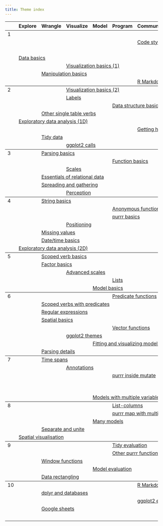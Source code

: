 ```yaml
---
title: Theme index
---
```


<table class="syllabus">
<colgroup>
  <col class="week" />
  <col class="theme" />
  <col class="theme" />
  <col class="theme" />
  <col class="theme" />
  <col class="theme" />
  <col class="theme" />
  <col class="theme" />
  <col class="theme" />
  <col class="theme" />
</colgroup>

<thead>
<tr>
  <th></th>
    <th>Explore</th>
    <th>Wrangle</th>
    <th>Visualize</th>
    <th>Model</th>
    <th>Program</th>
    <th>Communicate</th>
    <th>Workflow</th>
  <th></th>
  <th></th>
</tr>
</thead>
<tbody>
<tr>
<td id='week-1'>1</td>
  <td colspan="6"></td>
  <td colspan="5"><a class="workflow" href="setup.html">Setup</a></td>
</tr>
<tr>
<td></td>
  <td colspan="5"></td>
  <td colspan="5"><a class="communicate" href="code-style.html">Code style</a></td>
  <td colspan="1"></td>
</tr>
<tr>
<td></td>
  <td colspan="6"></td>
  <td colspan="5"><a class="workflow" href="documentation.html">Documentation</a></td>
</tr>
<tr>
<td></td>
  <td colspan="5"><a class="explore" href="data-basics.html">Data basics</a></td>
  <td colspan="6"></td>
</tr>
<tr>
<td></td>
  <td colspan="2"></td>
  <td colspan="5"><a class="visualize" href="vis-basics.html">Visualization basics (1)</a></td>
  <td colspan="4"></td>
</tr>
<tr>
<td></td>
  <td colspan="1"></td>
  <td colspan="5"><a class="wrangle" href="manip-basics.html">Manipulation basics</a></td>
  <td colspan="5"></td>
</tr>
<tr>
<td></td>
  <td colspan="5"></td>
  <td colspan="5"><a class="communicate" href="rmarkdown-basics.html">R Markdown basics</a></td>
  <td colspan="1"></td>
</tr>
</tbody>
<tbody>
<tr>
<td id='week-2'>2</td>
  <td colspan="2"></td>
  <td colspan="5"><a class="visualize" href="vis-basics-2.html">Visualization basics (2)</a></td>
  <td colspan="4"></td>
</tr>
<tr>
<td></td>
  <td colspan="2"></td>
  <td colspan="5"><a class="visualize" href="vis-labelling.html">Labels</a></td>
  <td colspan="4"></td>
</tr>
<tr>
<td></td>
  <td colspan="4"></td>
  <td colspan="5"><a class="program" href="data-structure-basics.html">Data structure basics</a></td>
  <td colspan="2"></td>
</tr>
<tr>
<td></td>
  <td colspan="1"></td>
  <td colspan="5"><a class="wrangle" href="manip-one-table.html">Other single table verbs</a></td>
  <td colspan="5"></td>
</tr>
<tr>
<td></td>
  <td colspan="5"><a class="explore" href="eda-1d.html">Exploratory data analysis (1D)</a></td>
  <td colspan="6"></td>
</tr>
<tr>
<td></td>
  <td colspan="5"></td>
  <td colspan="5"><a class="communicate" href="getting-help.html">Getting help</a></td>
  <td colspan="1"></td>
</tr>
<tr>
<td></td>
  <td colspan="1"></td>
  <td colspan="5"><a class="wrangle" href="tidy-data.html">Tidy data</a></td>
  <td colspan="5"></td>
</tr>
<tr>
<td></td>
  <td colspan="2"></td>
  <td colspan="5"><a class="visualize" href="vis-calls.html">ggplot2 calls</a></td>
  <td colspan="4"></td>
</tr>
</tbody>
<tbody>
<tr>
<td id='week-3'>3</td>
  <td colspan="1"></td>
  <td colspan="5"><a class="wrangle" href="parse-basics.html">Parsing basics</a></td>
  <td colspan="5"></td>
</tr>
<tr>
<td></td>
  <td colspan="4"></td>
  <td colspan="5"><a class="program" href="function-basics.html">Function basics</a></td>
  <td colspan="2"></td>
</tr>
<tr>
<td></td>
  <td colspan="2"></td>
  <td colspan="5"><a class="visualize" href="vis-scales.html">Scales</a></td>
  <td colspan="4"></td>
</tr>
<tr>
<td></td>
  <td colspan="1"></td>
  <td colspan="5"><a class="wrangle" href="relational-basics.html">Essentials of relational data</a></td>
  <td colspan="5"></td>
</tr>
<tr>
<td></td>
  <td colspan="1"></td>
  <td colspan="5"><a class="wrangle" href="spread-gather.html">Spreading and gathering</a></td>
  <td colspan="5"></td>
</tr>
<tr>
<td></td>
  <td colspan="2"></td>
  <td colspan="5"><a class="visualize" href="vis-perception.html">Perception</a></td>
  <td colspan="4"></td>
</tr>
</tbody>
<tbody>
<tr>
<td id='week-4'>4</td>
  <td colspan="1"></td>
  <td colspan="5"><a class="wrangle" href="string-basics.html">String basics</a></td>
  <td colspan="5"></td>
</tr>
<tr>
<td></td>
  <td colspan="4"></td>
  <td colspan="5"><a class="program" href="function-anonymous.html">Anonymous functions</a></td>
  <td colspan="2"></td>
</tr>
<tr>
<td></td>
  <td colspan="4"></td>
  <td colspan="5"><a class="program" href="purrr-basics.html">purrr basics</a></td>
  <td colspan="2"></td>
</tr>
<tr>
<td></td>
  <td colspan="2"></td>
  <td colspan="5"><a class="visualize" href="vis-position.html">Positioning</a></td>
  <td colspan="4"></td>
</tr>
<tr>
<td></td>
  <td colspan="1"></td>
  <td colspan="5"><a class="wrangle" href="missing-values.html">Missing values</a></td>
  <td colspan="5"></td>
</tr>
<tr>
<td></td>
  <td colspan="1"></td>
  <td colspan="5"><a class="wrangle" href="datetime-basics.html">Date/time basics</a></td>
  <td colspan="5"></td>
</tr>
<tr>
<td></td>
  <td colspan="5"><a class="explore" href="eda-2d.html">Exploratory data analysis (2D)</a></td>
  <td colspan="6"></td>
</tr>
</tbody>
<tbody>
<tr>
<td id='week-5'>5</td>
  <td colspan="1"></td>
  <td colspan="5"><a class="wrangle" href="manip-scoped.html">Scoped verb basics</a></td>
  <td colspan="5"></td>
</tr>
<tr>
<td></td>
  <td colspan="1"></td>
  <td colspan="5"><a class="wrangle" href="factor-basics.html">Factor basics</a></td>
  <td colspan="5"></td>
</tr>
<tr>
<td></td>
  <td colspan="2"></td>
  <td colspan="5"><a class="visualize" href="vis-scales-2.html">Advanced scales</a></td>
  <td colspan="4"></td>
</tr>
<tr>
<td></td>
  <td colspan="4"></td>
  <td colspan="5"><a class="program" href="lists.html">Lists</a></td>
  <td colspan="2"></td>
</tr>
<tr>
<td></td>
  <td colspan="3"></td>
  <td colspan="5"><a class="model" href="model-basics.html">Model basics</a></td>
  <td colspan="3"></td>
</tr>
</tbody>
<tbody>
<tr>
<td id='week-6'>6</td>
  <td colspan="4"></td>
  <td colspan="5"><a class="program" href="function-predicate.html">Predicate functions</a></td>
  <td colspan="2"></td>
</tr>
<tr>
<td></td>
  <td colspan="1"></td>
  <td colspan="5"><a class="wrangle" href="manip-scoped-2.html">Scoped verbs with predicates</a></td>
  <td colspan="5"></td>
</tr>
<tr>
<td></td>
  <td colspan="1"></td>
  <td colspan="5"><a class="wrangle" href="regexps.html">Regular expressions</a></td>
  <td colspan="5"></td>
</tr>
<tr>
<td></td>
  <td colspan="1"></td>
  <td colspan="5"><a class="wrangle" href="spatial-basics.html">Spatial basics</a></td>
  <td colspan="5"></td>
</tr>
<tr>
<td></td>
  <td colspan="4"></td>
  <td colspan="5"><a class="program" href="function-vector.html">Vector functions</a></td>
  <td colspan="2"></td>
</tr>
<tr>
<td></td>
  <td colspan="2"></td>
  <td colspan="5"><a class="visualize" href="vis-themes.html">ggplot2 themes</a></td>
  <td colspan="4"></td>
</tr>
<tr>
<td></td>
  <td colspan="3"></td>
  <td colspan="5"><a class="model" href="model-vis.html">Fitting and visualizing models</a></td>
  <td colspan="3"></td>
</tr>
<tr>
<td></td>
  <td colspan="1"></td>
  <td colspan="5"><a class="wrangle" href="parse-details.html">Parsing details</a></td>
  <td colspan="5"></td>
</tr>
</tbody>
<tbody>
<tr>
<td id='week-7'>7</td>
  <td colspan="1"></td>
  <td colspan="5"><a class="wrangle" href="timespans.html">Time spans</a></td>
  <td colspan="5"></td>
</tr>
<tr>
<td></td>
  <td colspan="2"></td>
  <td colspan="5"><a class="visualize" href="vis-annotation.html">Annotations</a></td>
  <td colspan="4"></td>
</tr>
<tr>
<td></td>
  <td colspan="4"></td>
  <td colspan="5"><a class="program" href="purrr-mutate.html">purrr inside mutate</a></td>
  <td colspan="2"></td>
</tr>
<tr>
<td></td>
  <td colspan="6"></td>
  <td colspan="5"><a class="workflow" href="workflow-rmarkdown.html">R Markdown workflow</a></td>
</tr>
<tr>
<td></td>
  <td colspan="3"></td>
  <td colspan="5"><a class="model" href="model-multivariate.html">Models with multiple variables</a></td>
  <td colspan="3"></td>
</tr>
</tbody>
<tbody>
<tr>
<td id='week-8'>8</td>
  <td colspan="4"></td>
  <td colspan="5"><a class="program" href="list-cols.html">List-columns</a></td>
  <td colspan="2"></td>
</tr>
<tr>
<td></td>
  <td colspan="4"></td>
  <td colspan="5"><a class="program" href="purrr-parallel.html">purrr map with multiple inputs</a></td>
  <td colspan="2"></td>
</tr>
<tr>
<td></td>
  <td colspan="3"></td>
  <td colspan="5"><a class="model" href="model-many.html">Many models</a></td>
  <td colspan="3"></td>
</tr>
<tr>
<td></td>
  <td colspan="1"></td>
  <td colspan="5"><a class="wrangle" href="separate-unite.html">Separate and unite</a></td>
  <td colspan="5"></td>
</tr>
<tr>
<td></td>
  <td colspan="5"><a class="explore" href="spatial-vis.html">Spatial visualisation</a></td>
  <td colspan="6"></td>
</tr>
</tbody>
<tbody>
<tr>
<td id='week-9'>9</td>
  <td colspan="4"></td>
  <td colspan="5"><a class="program" href="tidy-eval.html">Tidy evaluation</a></td>
  <td colspan="2"></td>
</tr>
<tr>
<td></td>
  <td colspan="4"></td>
  <td colspan="5"><a class="program" href="purrr-extras.html">Other purrr functions</a></td>
  <td colspan="2"></td>
</tr>
<tr>
<td></td>
  <td colspan="1"></td>
  <td colspan="5"><a class="wrangle" href="window-functions.html">Window functions</a></td>
  <td colspan="5"></td>
</tr>
<tr>
<td></td>
  <td colspan="3"></td>
  <td colspan="5"><a class="model" href="model-eval.html">Model evaluation</a></td>
  <td colspan="3"></td>
</tr>
<tr>
<td></td>
  <td colspan="1"></td>
  <td colspan="5"><a class="wrangle" href="rectangling.html">Data rectangling</a></td>
  <td colspan="5"></td>
</tr>
</tbody>
<tbody>
<tr>
<td id='week-10'>10</td>
  <td colspan="5"></td>
  <td colspan="5"><a class="communicate" href="rmarkdown-formats.html">R Markdown presentations</a></td>
  <td colspan="1"></td>
</tr>
<tr>
<td></td>
  <td colspan="1"></td>
  <td colspan="5"><a class="wrangle" href="dplyr-databases.html">dplyr and databases</a></td>
  <td colspan="5"></td>
</tr>
<tr>
<td></td>
  <td colspan="5"></td>
  <td colspan="5"><a class="communicate" href="ggplot2-exts.html">ggplot2 extensions</a></td>
  <td colspan="1"></td>
</tr>
<tr>
<td></td>
  <td colspan="1"></td>
  <td colspan="5"><a class="wrangle" href="googlesheets.html">Google sheets</a></td>
  <td colspan="5"></td>
</tr>
<tr>
<td></td>
  <td colspan="6"></td>
  <td colspan="5"><a class="workflow" href="learning-more.html">Learning more</a></td>
</tr>
</tbody>
</table>